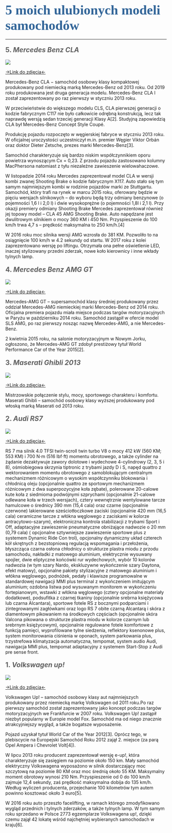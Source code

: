 # <span style="color:#336699; font-family: 'Impact'; font-size: 1.5em;">5 moich ulubionych modeli samochodów</span>

************



#### <span style="color:#606060; font-size: 1.5em;">5. *Mercedes Benz CLA*</span>



<img src="https://www.mercedes-benz.pl/passengercars/mercedes-benz-cars/models/cla/coupe-c118/explore/highlights/_jcr_content/contentgallerycontainer/par/contentgallery/par/contentgallerytile_1909583144/image.MQ6.8.20191125122101.jpeg">

[->Link do zdjęcia<-](https://www.mercedes-benz.pl/passengercars/mercedes-benz-cars/models/cla/coupe-c118/explore/highlights/_jcr_content/contentgallerycontainer/par/contentgallery/par/contentgallerytile_1909583144/image.MQ6.8.20191125122101.jpeg)

Mercedes-Benz CLA − samochód osobowy klasy kompaktowej produkowany pod niemiecką marką Mercedes-Benz od 2013 roku. Od 2019 roku produkowana jest druga generacja modelu.
Mercedes-Benz CLA I został zaprezentowany po raz pierwszy w styczniu 2013 roku.

W przeciwieństwie do większego modelu CLS, CLA pierwszej generacji o kodzie fabrycznym C117 nie było całkowicie odrębną konstrukcją, lecz tak naprawdę wersją sedan trzeciej generacji Klasy A[2]. Studyjną zapowiedzią CLA był Mercedes-Benz Concept Style Coupé.

Produkcję pojazdu rozpoczęto w węgierskiej fabryce w styczniu 2013 roku. W oficjalnej uroczystości uczestniczył m.in. premier Węgier Viktor Orbán oraz doktor Dieter Zetsche, prezes marki Mercedes-Benz[3].

Samochód charakteryzuje się bardzo niskim współczynnikiem oporu powietrza wynoszącym Cx = 0,23. Z przodu pojazdu zastosowano kolumny MacPhersona natomiast z tyłu niezależne zawieszenie wielowahaczowe.

W listopadzie 2014 roku Mercedes zaprezentował model CLA w wersji kombi zwanej Shooting Brake o kodzie fabrycznym X117. Auto stało się tym samym najmniejszym kombi w rodzinie pojazdów marki ze Stuttgartu. Samochód, który trafi na rynek w marcu 2015 roku, oferowany będzie w pięciu wersjach silnikowych – do wyboru będą trzy odmiany benzynowe (o pojemności 1,6 l i 2,0 l) i dwie wysokoprężne (o pojemności 1,8l i 2,1 l). Przy okazji premiery odmiany Shooting Brake Mercedes zaprezentował również jej topowy model – CLA 45 AMG Shooting Brake. Auto napędzane jest dwulitrowym silnikiem o mocy 360 KM i 450 Nm. Przyspieszenie do 100 km/h trwa 4,7 s – prędkość maksymalna to 250 km/h.[4]

W 2016 roku moc silnika wersji AMG wzrosła do 381 KM. Pozwoliło to na osiągnięcie 100 km/h w 4.2 sekundy od startu. W 2017 roku z kolei zaprezentowano wersję po liftingu. Otrzymała ona pełne oświetlenie LED, inaczej stylizowany przedni zderzak, nowe koło kierownicy i inne wkłady tylnych lamp.





#### <span style="color:#606060; font-size: 1.5em;">4. *Mercedes Benz AMG GT*</span>

 

<img src="https://www.mercedes-benz.pl/passengercars/mercedes-benz-cars/models/amg-gt/coupe-c190/offers-and-services/nightedition/_jcr_content/par/productinfotextimage/media2/slides/videoimageslide/image.MQ6.7.20201116105747.jpeg">

[->Link do zdjęcia<-](https://www.mercedes-benz.pl/passengercars/mercedes-benz-cars/models/amg-gt/coupe-c190/offers-and-services/nightedition/_jcr_content/par/productinfotextimage/media2/slides/videoimageslide/image.MQ6.7.20201116105747.jpeg)

Mercedes-AMG GT – supersamochód klasy średniej produkowany przez oddział Mercedes-AMG niemieckiej marki Mercedes-Benz od 2014 roku.
Oficjalna premiera pojazdu miała miejsce podczas targów motoryzacyjnych w Paryżu w październiku 2014 roku. Samochód zastąpił w ofercie model SLS AMG, po raz pierwszy nosząc nazwę Mercedes-AMG, a nie Mercedes-Benz.

2 kwietnia 2015 roku, na salonie motoryzacyjnym w Nowym Jorku, ogłoszono, że Mercedes-AMG GT zdobył prestiżowy tytuł World Performance Car of the Year 2015[2].



#### <span style="color:#606060; font-size: 1.5em;">3. *Maserati Ghibli 2013*</span>



<img src="https://autogaleria.pl/img/1080/607/fit/content/uploads/2018/09/maserati-ghibli-diesel-granlusso-7.jpg">

[->Link do zdjęcia<-](https://autogaleria.pl/img/1080/607/fit/content/uploads/2018/09/maserati-ghibli-diesel-granlusso-7.jpg)

Mistrzowskie połączenie stylu, mocy, sportowego charakteru i komfortu. Maserati Ghibli – samochód osobowy klasy wyższej produkowany pod włoską marką Maserati od 2013 roku.



#### <span style="color:#606060; font-size: 1.5em;">2. *Audi RS7*</span>



<img src="https://ireland.apollo.olxcdn.com/v1/files/eyJmbiI6IjZzOG4zZnhzZmt3eTItT1RPTU9UT1BMIiwidyI6W3siZm4iOiJ3ZzRnbnFwNnkxZi1PVE9NT1RPUEwiLCJzIjoiMTYiLCJwIjoiMTAsLTEwIiwiYSI6IjAifV19.qH6VjIFIjTagaCB3MR5k2Lgz7NudXcAO00x68SQN8Xk/image;s=1080x720">

[->Link do zdjęcia<-](https://ireland.apollo.olxcdn.com/v1/files/eyJmbiI6IjZzOG4zZnhzZmt3eTItT1RPTU9UT1BMIiwidyI6W3siZm4iOiJ3ZzRnbnFwNnkxZi1PVE9NT1RPUEwiLCJzIjoiMTYiLCJwIjoiMTAsLTEwIiwiYSI6IjAifV19.qH6VjIFIjTagaCB3MR5k2Lgz7NudXcAO00x68SQN8Xk/image;s=1080x720)

RS 7 ma silnik 4.0 TFSI twin-scroll twin turbo V8 o mocy 412 kW (560 KM; 553 KM) i 700 N⋅m (516 lbf⋅ft) momentu obrotowego, a także cylinder na żądanie dezaktywuje zawory dolotowe i wydechowe 4-cylindrowy (2, 3, 5 i 8), ośmiobiegowa skrzynia tiptronic z trybami jazdy D i S, napęd quattro z wektorowaniem momentu obrotowego z samoblokującym centralnym mechanizmem różnicowym o wysokim współczynniku blokowania i chłodnicą oleju (opcjonalnie quattro ze sportowym mechanizmem różnicowym z dwa superpozycyjne koła zębate), polerowane 20-calowe kute koła z siedmioma podwójnymi szprychami (opcjonalnie 21-calowe odlewane koła w trzech wersjach), cztery wewnętrznie wentylowane tarcze hamulcowe o średnicy 390 mm (15,4 cala) oraz czarne (opcjonalnie czerwone) lakierowane sześciotłoczkowe zaciski (opcjonalnie 420 mm (16,5 cala) ceramiczne tarcze z włókna węglowego z zaciskami w kolorze antracytowo-szarym), elektroniczna kontrola stabilizacji z trybami Sport i Off, adaptacyjne zawieszenie pneumatyczne obniżające nadwozie o 20 mm (0,79 cala) ( opcjonalne sztywniejsze zawieszenie sportowe plus z systemem Dynamic Ride Con trol), opcjonalny dynamiczny układ czterech kół skrętnych z bezstopniową regulacją wspomagania i przełożenia, błyszcząca czarna osłona chłodnicy o strukturze plastra miodu z przodu samochodu, nakładki z matowego aluminium, elektrycznie wysuwany spojler, dwie eliptyczne końcówki rur wydechowych, wybór 10 kolorów nadwozia (w tym szary Nardo, ekskluzywne wykończenie szary Daytona, efekt matowy), opcjonalne pakiety stylizacyjne z matowego aluminium i włókna węglowego, podnóżek, pedały i klawisze programowalne w standardowej nawigacji MMI plus terminal z wykończeniem imitującym aluminium; ozdobna listwa pod wysuwanym monitorem w wykończeniu fortepianowym, wstawki z włókna węglowego (cztery opcjonalne materiały dodatkowe), podsufitka z czarnej tkaniny (opcjonalnie srebrna księżycowa lub czarna Alcantara), sportowe fotele RS z bocznymi podparciami i zintegrowanymi zagłówkami oraz logo RS 7 obite czarną Alcantarą i skóra z diamentowym pikowaniem na środkowych częściach (opcjonalnie skóra Valcona pikowana o strukturze plastra miodu w kolorze czarnym lub srebrnym księżycowym), opcjonalnie regulowane fotele komfortowe z funkcją pamięci, wyprofilowane tylne siedzenia, reflektory ksenonowe plus, system monitorowania ciśnienia w oponach, system parkowania plus, trzystrefowa klimatyzacja automatyczna, tempomat, system audio Audi, nawigacja MMI plus, tempomat adaptacyjny z systemem Start-Stop z Audi pre sense front.



#### <span style="color:#606060; font-size: 1.5em;">1. *Volkswagen up!*</span>



<img src="https://upload.wikimedia.org/wikipedia/commons/thumb/5/59/VW_white_up%21_1.0_%E2%80%93_Frontansicht%2C_14._April_2012%2C_Velbert.jpg/1920px-VW_white_up%21_1.0_%E2%80%93_Frontansicht%2C_14._April_2012%2C_Velbert.jpg">

[->Link do zdjęcia<-](https://upload.wikimedia.org/wikipedia/commons/thumb/5/59/VW_white_up%21_1.0_%E2%80%93_Frontansicht%2C_14._April_2012%2C_Velbert.jpg/1920px-VW_white_up%21_1.0_%E2%80%93_Frontansicht%2C_14._April_2012%2C_Velbert.jpg )

Volkswagen Up! – samochód osobowy klasy aut najmniejszych produkowany przez niemiecką markę Volkswagen od 2011 roku.Po raz pierwszy samochód został zaprezentowany jako koncept podczas targów motoryzacyjnych we Frankfurcie w 2007 roku. Volkswagen Up! zastąpił niezbyt popularny w Europie model Fox. Samochód ma od niego znacznie atrakcyjniejszy wygląd, a także bogatsze wyposażenie.

Pojazd uzyskał tytuł World Car of the Year 2012[3]. Oprócz tego, w plebiscycie na Europejski Samochód Roku 2012 zajął 2. miejsce (za parą Opel Ampera i Chevrolet Volt[4]).

W lipcu 2013 roku producent zaprezentował wersję e-up!, która charakteryzuje się zasięgiem na poziomie około 150 km. Mały samochód elektryczny Volkswagena wyposażono w silnik dostarczający moc szczytową na poziomie 80 KM oraz moc średnią około 55 KM. Maksymalny moment obrotowy wynosi 210 Nm. Przyspieszenie od 0 do 100 km/h zajmuje 12,4 sekundy, zaś prędkość maksymalna dobija do 135 km/h. Według wyliczeń producenta, przejechanie 100 kilometrów tym autem powinno kosztować około 3 euro[5].

W 2016 roku auto przeszło facelifting, w ramach którego zmodyfikowano wygląd przednich i tylnych zderzaków, a także tylnych lamp. W tym samym roku sprzedano w Polsce 2773 egzemplarze Volkswagena up!, dzięki czemu zajął 42 lokatę wśród najchętniej wybieranych samochodach w kraju[6].









